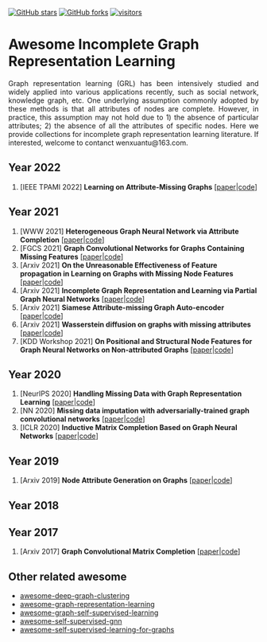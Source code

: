 [stars-img]: https://img.shields.io/github/stars/WxTu/awesome-incomplete-graph-representation-learning?color=yellow
[stars-url]: https://github.com/WxTu/awesome-incomplete-graph-representation-learning/stargazers
[fork-img]: https://img.shields.io/github/forks/WxTu/awesome-incomplete-graph-representation-learning?color=lightblue&label=fork
[fork-url]: https://github.com/WxTu/awesome-incomplete-graph-representation-learning/network/members
[visitors-img]: https://visitor-badge.glitch.me/badge?page_id=WxTu/awesome-incomplete-graph-representation-learning
[adgc-url]: https://github.com/WxTu/awesome-incomplete-graph-representation-learning


[![GitHub stars][stars-img]][stars-url]
[![GitHub forks][fork-img]][fork-url]
[![visitors][visitors-img]][adgc-url]


# Awesome Incomplete Graph Representation Learning
<p align = "justify">Graph representation learning (GRL) has been intensively studied and widely applied into various applications recently, such as social network, knowledge graph, etc. One underlying assumption commonly adopted by these methods is that all attributes of nodes are complete. However, in practice, this assumption may not hold due to 1) the absence of particular attributes; 2) the absence of all the attributes of specific nodes. Here we provide collections for incomplete graph representation learning literature. If interested, welcome to contanct wenxuantu@163.com. </p>

## Year 2022
1. [IEEE TPAMI 2022] **Learning on Attribute-Missing Graphs** \[[paper]()|[code]()]

## Year 2021
1. [WWW 2021] **Heterogeneous Graph Neural Network via Attribute Completion** \[[paper]()|[code]()]
2. [FGCS 2021] **Graph Convolutional Networks for Graphs Containing Missing Features** \[[paper]()|[code]()]
3. [Arxiv 2021] **On the Unreasonable Effectiveness of Feature propagation in Learning on Graphs with Missing Node Features** \[[paper]()|[code]()]
4. [Arxiv 2021] **Incomplete Graph Representation and Learning via Partial Graph Neural Networks** \[[paper]()|[code]()]
5. [Arxiv 2021] **Siamese Attribute-missing Graph Auto-encoder** \[[paper]()|[code]()]
6. [Arxiv 2021] **Wasserstein diffusion on graphs with missing attributes** \[[paper]()|[code]()]
7. [KDD Workshop 2021] **On Positional and Structural Node Features for Graph Neural Networks on Non-attributed Graphs** \[[paper]()|[code]()]

## Year 2020
1. [NeurIPS 2020] **Handling Missing Data with Graph Representation Learning** \[[paper]()|[code]()]
2. [NN 2020] **Missing data imputation with adversarially-trained graph convolutional networks** \[[paper]()|[code]()]
3. [ICLR 2020] **Inductive Matrix Completion Based on Graph Neural Networks** \[[paper]()|[code]()]


## Year 2019
1. [Arxiv 2019] **Node Attribute Generation on Graphs** \[[paper]()|[code]()]

## Year 2018


## Year 2017
1. [Arxiv 2017] **Graph Convolutional Matrix Completion** \[[paper]()|[code]()]


## Other related awesome
* [awesome-deep-graph-clustering](https://github.com/yueliu1999/Awesome-Deep-Graph-Clustering)
* [awesome-graph-representation-learning](https://github.com/zlpure/awesome-graph-representation-learning)
* [awesome-graph-self-supervised-learning](https://github.com/LirongWu/awesome-graph-self-supervised-learning)
* [awesome-self-supervised-gnn](https://github.com/ChandlerBang/awesome-self-supervised-gnn)
* [awesome-self-supervised-learning-for-graphs](https://github.com/SXKDZ/awesome-self-supervised-learning-for-graphs)


